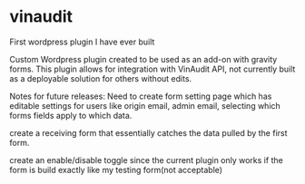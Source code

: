 # vinaudit 
First wordpress plugin I have ever built

Custom Wordpress plugin created to be used as an add-on with gravity forms. This plugin allows for integration with VinAudit API, not currently built as a deployable solution for others without edits.

Notes for future releases:
Need to create form setting page which has editable settings for users like origin email, admin email, selecting which forms fields apply to which data.

create a receiving form that essentially catches the data pulled by the first form.

create an enable/disable toggle since the current plugin only works if the form is build exactly like my testing form(not acceptable)
